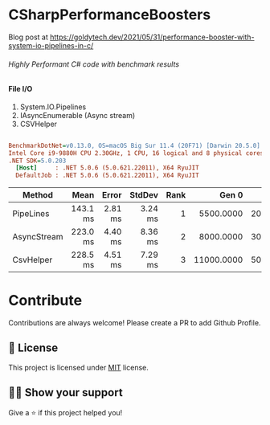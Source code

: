 # CSharpPerformanceBoosters

Blog post at https://goldytech.dev/2021/05/31/performance-booster-with-system-io-pipelines-in-c/

###### Highly Performant C# code with benchmark results

#### File I/O

1) System.IO.Pipelines
2) IAsyncEnumerable (Async stream)
3) CSVHelper

``` ini

BenchmarkDotNet=v0.13.0, OS=macOS Big Sur 11.4 (20F71) [Darwin 20.5.0]
Intel Core i9-9880H CPU 2.30GHz, 1 CPU, 16 logical and 8 physical cores
.NET SDK=5.0.203
  [Host]     : .NET 5.0.6 (5.0.621.22011), X64 RyuJIT
  DefaultJob : .NET 5.0.6 (5.0.621.22011), X64 RyuJIT


```
|      Method |     Mean |   Error |  StdDev | Rank |      Gen 0 |     Gen 1 |     Gen 2 | Allocated |
|------------ |---------:|--------:|--------:|-----:|-----------:|----------:|----------:|----------:|
|   PipeLines | 143.1 ms | 2.81 ms | 3.24 ms |    1 |  5500.0000 | 2000.0000 |  750.0000 |     44 MB |
| AsyncStream | 223.0 ms | 4.40 ms | 8.36 ms |    2 |  8000.0000 | 3000.0000 | 1000.0000 |     64 MB |
|   CsvHelper | 228.5 ms | 4.51 ms | 7.29 ms |    3 | 11000.0000 | 5000.0000 | 3000.0000 |     77 MB |

# Contribute

Contributions are always welcome! Please create a PR to add Github Profile.

## :pencil: License

This project is licensed under [MIT](https://opensource.org/licenses/MIT) license.

## :man_astronaut: Show your support

Give a ⭐️ if this project helped you!
